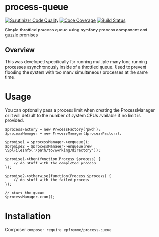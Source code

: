 # process-queue

[![Scrutinizer Code Quality](https://scrutinizer-ci.com/g/epfremmer/process-queue/badges/quality-score.png?b=master)](https://scrutinizer-ci.com/g/epfremmer/process-queue/?branch=master)
[![Code Coverage](https://scrutinizer-ci.com/g/epfremmer/process-queue/badges/coverage.png?b=master)](https://scrutinizer-ci.com/g/epfremmer/process-queue/?branch=master)
[![Build Status](https://travis-ci.org/epfremmer/process-queue.svg?branch=master)](https://travis-ci.org/epfremmer/process-queue)

Simple throttled process queue using symfony process component and guzzle promises

## Overview

This was developed specifically for running multiple many long running processes asynchronously inside of a throttled
queue. Used to prevent flooding the system with too many simultaneous processes at the same time.

# Usage

You can optionally pass a process limit when creating the ProcessManager or it will default to the number of system
CPUs available if no limit is provided.

    $processFactory = new ProcessFactory('pwd');
    $processManager = new ProcessManager($processFactory);
    
    $promise1 = $processManager->enqueue();
    $promise2 = $processManager->enqueue(new \SplFileInfo('/path/to/working/directory'));
    
    $promise1->then(function(Process $process) {
        // do stuff with the completed process
    });
    
    $promise2->otherwise(function(Process $process) {
        // do stuff with the failed process
    });
    
    // start the queue
    $processManager->run();
    
# Installation

Composer `composer require epfremme/process-queue`
